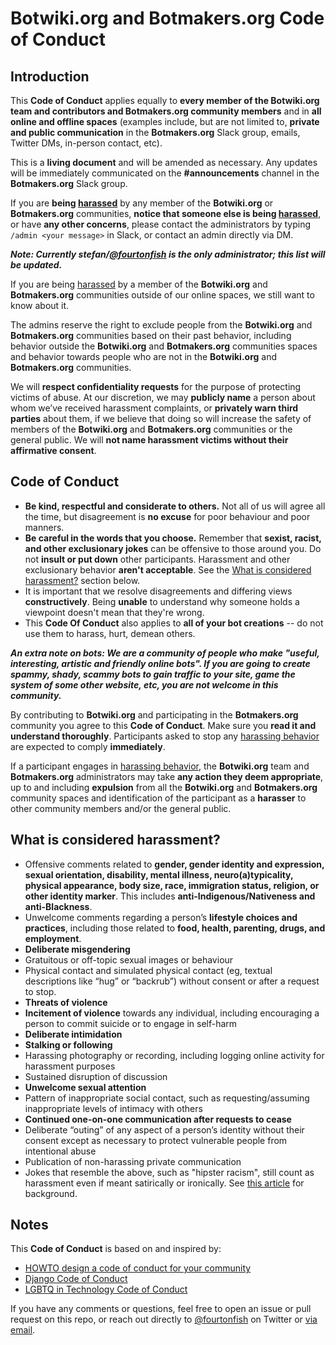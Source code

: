 # Botwiki.org and **Botmakers.org** Code of Conduct

## Introduction


This **Code of Conduct** applies equally to **every member of the Botwiki.org team and contributors and Botmakers.org community members** and in **all online and offline spaces** (examples include, but are not limited to, **private and public communication** in the **Botmakers.org** Slack group, emails, Twitter DMs, in-person contact, etc).

This is a **living document** and will be amended as necessary. Any updates will be immediately communicated on the **#announcements** channel in the **Botmakers.org** Slack group.

If you are **being [harassed](#what-is-considered-harassment)** by any member of the **Botwiki.org** or **Botmakers.org** communities, **notice that someone else is being [harassed](#what-is-considered-harassment)**, or have **any other concerns**, please contact the administrators by typing `/admin <your message>` in Slack, or contact an admin directly via DM.

***Note: Currently **stefan**/[@fourtonfish](https://twitter.com/fourtonfish) is the only administrator; this list will be updated.***

If you are being [harassed](#what-is-considered-harassment) by a member of the **Botwiki.org** and **Botmakers.org** communities outside of our online spaces, we still want to know about it.

The admins reserve the right to exclude people from the **Botwiki.org** and **Botmakers.org** communities based on their past behavior, including behavior outside the **Botwiki.org** and **Botmakers.org** communities spaces and behavior towards people who are not in the **Botwiki.org** and **Botmakers.org** communities.

We will **respect confidentiality requests** for the purpose of protecting victims of abuse. At our discretion, we may **publicly name** a person about whom we’ve received harassment complaints, or **privately warn third parties** about them, if we believe that doing so will increase the safety of members of the **Botwiki.org** and **Botmakers.org** communities or the general public. We will **not name harassment victims without their affirmative consent**.

## Code of Conduct

- **Be kind, respectful and considerate to others.** Not all of us will agree all the time, but disagreement is **no excuse** for poor behaviour and poor manners.
- **Be careful in the words that you choose.** Remember that **sexist, racist, and other exclusionary jokes** can be offensive to those around you.  Do not **insult or put down** other participants. Harassment and other exclusionary behavior **aren't acceptable**. See the [What is considered harassment?](#what-is-considered-harassment) section below.
- It is important that we resolve disagreements and differing views **constructively**. Being **unable** to understand why someone holds a viewpoint doesn't mean that they're wrong.
- This **Code Of Conduct** also applies to **all of your bot creations** -- do not use them to harass, hurt, demean others.

***An extra note on bots: We are a community of people who make "useful, interesting, artistic and friendly online bots". If you are going to create spammy, shady, scammy bots to gain traffic to your site, game the system of some other website, etc, you are not welcome in this community.***

By contributing to **Botwiki.org** and participating in the **Botmakers.org** community you agree to this **Code of Conduct**. Make sure you **read it and understand thoroughly**.  Participants asked to stop any [harassing behavior](#what-is-considered-harassment) are expected to comply **immediately**.

If a participant engages in [harassing behavior](#what-is-considered-harassment), the **Botwiki.org** team and **Botmakers.org** administrators may take **any action they deem appropriate**, up to and including **expulsion** from all the **Botwiki.org** and **Botmakers.org** community spaces and identification of the participant as a **harasser** to other community members and/or the general public.

## What is considered harassment? 
  - Offensive comments related to **gender, gender identity and expression, sexual orientation, disability, mental illness, neuro(a)typicality, physical appearance, body size, race, immigration status, religion, or other identity marker**. This includes **anti-Indigenous/Nativeness and anti-Blackness**.
  - Unwelcome comments regarding a person’s **lifestyle choices and practices**, including those related to **food, health, parenting, drugs, and employment**.
  - **Deliberate misgendering**
  - Gratuitous or off-topic sexual images or behaviour
  - Physical contact and simulated physical contact (eg, textual descriptions like “hug” or “backrub”) without consent or after a request to stop.
  - **Threats of violence**
  - **Incitement of violence** towards any individual, including encouraging a person to commit suicide or to engage in self-harm
  - **Deliberate intimidation**
  - **Stalking or following**
  - Harassing photography or recording, including logging online activity for harassment purposes
  - Sustained disruption of discussion
  - **Unwelcome sexual attention**
  - Pattern of inappropriate social contact, such as requesting/assuming inappropriate levels of intimacy with others
  - **Continued one-on-one communication after requests to cease**
  - Deliberate “outing” of any aspect of a person’s identity without their consent except as necessary to protect vulnerable people from intentional abuse
  - Publication of non-harassing private communication
  - Jokes that resemble the above, such as "hipster racism", still count as harassment even if meant satirically or ironically. See [this article](http://www.racialicious.com/2012/05/02/a-historical-guide-to-hipster-racism/) for background. 

## Notes

This **Code of Conduct** is based on and inspired by:

- [HOWTO design a code of conduct for your community](https://adainitiative.org/2014/02/howto-design-a-code-of-conduct-for-your-community/)
- [Django Code of Conduct](https://www.djangoproject.com/conduct/)
- [LGBTQ in Technology Code of Conduct ](http://lgbtq.technology/coc.html)

If you have any comments or questions, feel free to open an issue or pull request on this repo, or reach out directly to [@fourtonfish](https://twitter.com/fourtonfish) on Twitter or [via email](mailto:stefan@fourtonfish.com).
